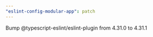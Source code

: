 ```yaml
---
"eslint-config-modular-app": patch
---
```


Bump @typescript-eslint/eslint-plugin from 4.31.0 to 4.31.1
